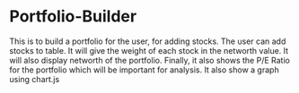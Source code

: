 # Portfolio-Builder
This is to build a portfolio for the user, for adding stocks.
The user can add stocks to table.
It will give the weight of each stock in the networth value.
It will also display networth of the portfolio.
Finally, it also shows the P/E Ratio for the portfolio which will be important for analysis.
It also show a graph using chart.js
